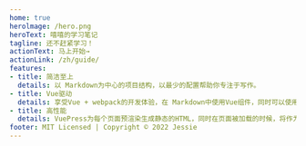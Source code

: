 ```yaml
---
home: true
herolmage: /hero.png
heroText: 嘻嘻的学习笔记
tagline: 还不赶紧学习！
actionText: 马上开始→
actionLink: /zh/guide/
features:
- title: 简洁至上
  details: 以 Markdown为中心的项目结构，以最少的配置帮助你专注于写作。
- title: Vue驱动
  details: 享受Vue + webpack的开发体验，在 Markdown中使用Vue组件，同时可以使用Vue来开发自定义主题。
- title: 高性能
  details: VuePress为每个页面预渲染生成静态的HTML，同时在页面被加载的时候，将作为SPA运行。
footer: MIT Licensed | Copyright © 2022 Jessie
---
```

